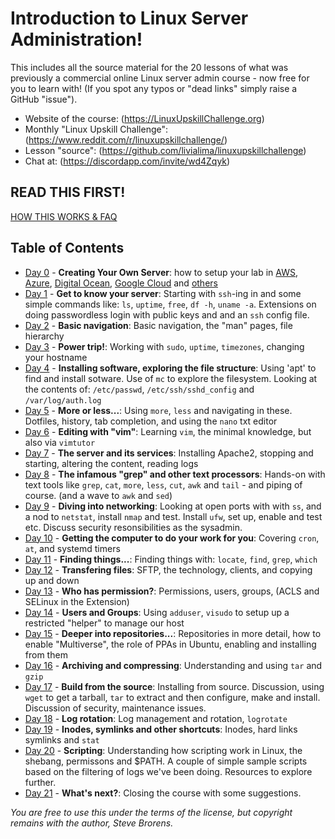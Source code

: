 # Introduction to Linux Server Administration!

This includes all the source material for the 20 lessons of what was previously a commercial online Linux server admin course - now free for you to learn with! (If you spot any typos or "dead links" simply raise a GitHub "issue").

* Website of the course: (<https://LinuxUpskillChallenge.org>)
* Monthly "Linux Upskill Challenge": (<https://www.reddit.com/r/linuxupskillchallenge/>)
* Lesson "source": (<https://github.com/livialima/linuxupskillchallenge>)
* Chat at: (<https://discordapp.com/invite/wd4Zqyk>)

## READ THIS FIRST!
[HOW THIS WORKS & FAQ](how-this-works.md)

## Table of Contents

* [Day 0](00-AWS-Free-Tier.md) - **Creating Your Own Server**: how to setup your lab in [AWS](00-AWS-Free-Tier.md), [Azure](00-Azure-Free-Tier.md), [Digital Ocean](00-Digital-Ocean.md), [Google Cloud](00-Google-Cloud.md) and [others](00-Remote-server-without-Credit-Card.md)
* [Day 1](01.md) - **Get to know your server**: Starting with `ssh`-ing in and some simple commands like: `ls`, `uptime`, `free`, `df -h`, `uname -a`. Extensions on doing passwordless login with public keys and and an `ssh` config file.
* [Day 2](02.md) - **Basic navigation**: Basic navigation, the "man" pages, file hierarchy
* [Day 3](03.md) - **Power trip!**: Working with `sudo`, `uptime`, `timezones`, changing your hostname
* [Day 4](04.md) - **Installing software, exploring the file structure**: Using 'apt' to find and install sotware. Use of `mc` to explore the filesystem. Looking at the contents of: `/etc/passwd`, `/etc/ssh/sshd_config` and `/var/log/auth.log`
* [Day 5](05.md) - **More or less...**: Using `more`, `less` and navigating in these. Dotfiles, history, tab completion, and using the `nano` txt editor
* [Day 6](06.md) - **Editing with "vim"**: Learning `vim`, the minimal knowledge, but also via `vimtutor`
* [Day 7](07.md) - **The server and its services**: Installing Apache2, stopping and starting, altering the content, reading logs
* [Day 8](08.md) - **The infamous "grep" and other text processors**: Hands-on with text tools like `grep`, `cat`, `more`, `less`, `cut`, `awk` and `tail` - and piping of course. (and a wave to `awk` and `sed`)
* [Day 9](09.md) - **Diving into networking**: Looking at open ports with with `ss`, and a nod to `netstat`, install `nmap` and test. Install `ufw`, set up, enable and test etc. Discuss security resonsibilities as the sysadmin.
* [Day 10](10.md) - **Getting the computer to do your work for you**: Covering `cron`, `at`, and systemd timers
* [Day 11](11.md) - **Finding things...**: Finding things with: `locate`, `find`, `grep`, `which`
* [Day 12](12.md) - **Transfering files**: SFTP, the technology, clients, and copying up and down
* [Day 13](13.md) - **Who has permission?**: Permissions, users, groups, (ACLS and SELinux in the Extension)
* [Day 14](14.md) - **Users and Groups**: Using `adduser`, `visudo` to setup up a restricted "helper" to manage our host
* [Day 15](15.md) - **Deeper into repositories...**: Repositories in more detail, how to enable "Multiverse", the role of PPAs in Ubuntu, enabling and installing from them
* [Day 16](16.md) - **Archiving and compressing**: Understanding and using `tar` and `gzip`
* [Day 17](17.md) - **Build from the source**: Installing from source. Discussion, using `wget` to get a tarball, `tar` to extract and then configure, make and install. Discussion of security, maintenance issues.
* [Day 18](18.md) - **Log rotation**: Log management and rotation, `logrotate`
* [Day 19](19.md) - **Inodes, symlinks and other shortcuts**: Inodes, hard links symlinks and `stat`
* [Day 20](20.md) - **Scripting**: Understanding how scripting work in Linux, the shebang, permissons and $PATH. A couple of simple sample scripts based on the filtering of logs we've been doing. Resources to explore further.
* [Day 21](21.md) - **What's next?**: Closing the course with some suggestions.

*You are free to use this under the terms of the license, but copyright remains with the author, Steve Brorens.*
